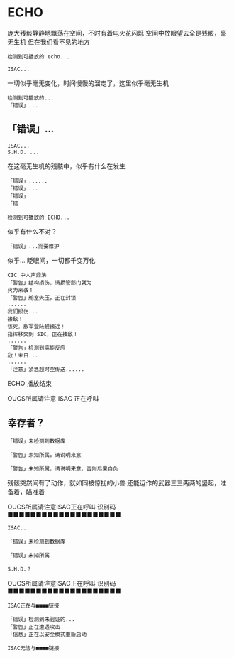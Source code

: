 # ECHO

庞大残骸静静地飘荡在空间，不时有着电火花闪烁
空间中放眼望去全是残骸，毫无生机
但在我们看不见的地方

```text
检测到可播放的 echo...

ISAC...
```

一切似乎毫无变化，时间慢慢的溜走了，这里似乎毫无生机

```text
检测到可播放的...
「错误」...
```

## 「错误」...

```text
ISAC...
S.H.D. ...
```

在这毫无生机的残骸中，似乎有什么在发生

```text
「错误」......
「错误」...
「错误」
「错

检测到可播放的 ECHO...
```

似乎有什么不对？

```text
「错误」...需要维护
```

似乎...
眨眼间，一切都千变万化

```text
CIC 中人声鼎沸
「警告」结构损伤，请损管部门就为
火力来袭！
「警告」舱室失压，正在封锁
......
我们损伤...
接敌！
该死，敌军登陆舰接近！
指挥移交到 SIC，正在接敌！
......
「警告」检测到高能反应
敌！末日...
......
「注意」紧急超时空传送......
```

ECHO 播放结束

OUCS所属请注意 ISAC 正在呼叫


## 幸存者？

```text
「错误」未检测到数据库

「警告」未知所属，请说明来意

「警告」未知所属，请说明来意，否则后果自负
```

残骸突然间有了动作，就如同被惊扰的小兽
还能运作的武器三三两两的竖起，准备着，瞄准着

OUCS所属请注意ISAC正在呼叫
识别码 ■■■■■■■■■■■■■■■■■■■■

```text
ISAC...

「错误」未检测到数据库

「错误」未知所属

S.H.D.？
```

OUCS所属请注意ISAC正在呼叫
识别码 ■■■■■■■■■■■■■■■■■■■■

```text
ISAC正在与■■■■链接

「错误」检测到未验证的...
「警告」正在遭遇攻击
「信息」正在以安全模式重新启动

ISAC无法与■■■■链接
```
